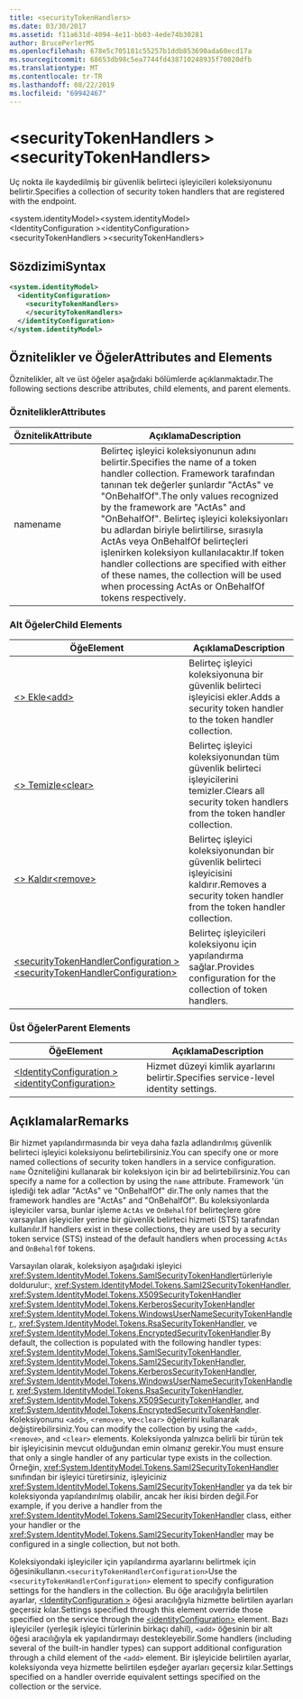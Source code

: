 ```yaml
---
title: <securityTokenHandlers>
ms.date: 03/30/2017
ms.assetid: f11a631d-4094-4e11-bb03-4ede74b30281
author: BrucePerlerMS
ms.openlocfilehash: 678e5c705181c55257b1ddb853690ada60ecd17a
ms.sourcegitcommit: 68653db98c5ea7744fd438710248935f70020dfb
ms.translationtype: MT
ms.contentlocale: tr-TR
ms.lasthandoff: 08/22/2019
ms.locfileid: "69942467"
---
```

# <a name="securitytokenhandlers"></a><span data-ttu-id="6e270-101">\<securityTokenHandlers ></span><span class="sxs-lookup"><span data-stu-id="6e270-101">\<securityTokenHandlers></span></span>
<span data-ttu-id="6e270-102">Uç nokta ile kaydedilmiş bir güvenlik belirteci işleyicileri koleksiyonunu belirtir.</span><span class="sxs-lookup"><span data-stu-id="6e270-102">Specifies a collection of security token handlers that are registered with the endpoint.</span></span>  
  
 <span data-ttu-id="6e270-103">\<system.identityModel></span><span class="sxs-lookup"><span data-stu-id="6e270-103">\<system.identityModel></span></span>  
<span data-ttu-id="6e270-104">\<IdentityConfiguration ></span><span class="sxs-lookup"><span data-stu-id="6e270-104">\<identityConfiguration></span></span>  
<span data-ttu-id="6e270-105">\<securityTokenHandlers ></span><span class="sxs-lookup"><span data-stu-id="6e270-105">\<securityTokenHandlers></span></span>  
  
## <a name="syntax"></a><span data-ttu-id="6e270-106">Sözdizimi</span><span class="sxs-lookup"><span data-stu-id="6e270-106">Syntax</span></span>  
  
```xml  
<system.identityModel>  
  <identityConfiguration>  
    <securityTokenHandlers>  
    </securityTokenHandlers>  
  </identityConfiguration>  
</system.identityModel>  
```  
  
## <a name="attributes-and-elements"></a><span data-ttu-id="6e270-107">Öznitelikler ve Öğeler</span><span class="sxs-lookup"><span data-stu-id="6e270-107">Attributes and Elements</span></span>  
 <span data-ttu-id="6e270-108">Öznitelikler, alt ve üst öğeler aşağıdaki bölümlerde açıklanmaktadır.</span><span class="sxs-lookup"><span data-stu-id="6e270-108">The following sections describe attributes, child elements, and parent elements.</span></span>  
  
### <a name="attributes"></a><span data-ttu-id="6e270-109">Öznitelikler</span><span class="sxs-lookup"><span data-stu-id="6e270-109">Attributes</span></span>  
  
|<span data-ttu-id="6e270-110">Öznitelik</span><span class="sxs-lookup"><span data-stu-id="6e270-110">Attribute</span></span>|<span data-ttu-id="6e270-111">Açıklama</span><span class="sxs-lookup"><span data-stu-id="6e270-111">Description</span></span>|  
|---------------|-----------------|  
|<span data-ttu-id="6e270-112">name</span><span class="sxs-lookup"><span data-stu-id="6e270-112">name</span></span>|<span data-ttu-id="6e270-113">Belirteç işleyici koleksiyonunun adını belirtir.</span><span class="sxs-lookup"><span data-stu-id="6e270-113">Specifies the name of a token handler collection.</span></span> <span data-ttu-id="6e270-114">Framework tarafından tanınan tek değerler şunlardır "ActAs" ve "OnBehalfOf".</span><span class="sxs-lookup"><span data-stu-id="6e270-114">The only values recognized by the framework are "ActAs" and "OnBehalfOf".</span></span> <span data-ttu-id="6e270-115">Belirteç işleyici koleksiyonları bu adlardan biriyle belirtilirse, sırasıyla ActAs veya OnBehalfOf belirteçleri işlenirken koleksiyon kullanılacaktır.</span><span class="sxs-lookup"><span data-stu-id="6e270-115">If token handler collections are specified with either of these names, the collection will be used when processing ActAs or OnBehalfOf tokens respectively.</span></span>|  
  
### <a name="child-elements"></a><span data-ttu-id="6e270-116">Alt Öğeler</span><span class="sxs-lookup"><span data-stu-id="6e270-116">Child Elements</span></span>  
  
|<span data-ttu-id="6e270-117">Öğe</span><span class="sxs-lookup"><span data-stu-id="6e270-117">Element</span></span>|<span data-ttu-id="6e270-118">Açıklama</span><span class="sxs-lookup"><span data-stu-id="6e270-118">Description</span></span>|  
|-------------|-----------------|  
|[<span data-ttu-id="6e270-119">\<> Ekle</span><span class="sxs-lookup"><span data-stu-id="6e270-119">\<add></span></span>](add.md)|<span data-ttu-id="6e270-120">Belirteç işleyici koleksiyonuna bir güvenlik belirteci işleyicisi ekler.</span><span class="sxs-lookup"><span data-stu-id="6e270-120">Adds a security token handler to the token handler collection.</span></span>|  
|[<span data-ttu-id="6e270-121">\<> Temizle</span><span class="sxs-lookup"><span data-stu-id="6e270-121">\<clear></span></span>](clear.md)|<span data-ttu-id="6e270-122">Belirteç işleyici koleksiyonundan tüm güvenlik belirteci işleyicilerini temizler.</span><span class="sxs-lookup"><span data-stu-id="6e270-122">Clears all security token handlers from the token handler collection.</span></span>|  
|[<span data-ttu-id="6e270-123">\<> Kaldır</span><span class="sxs-lookup"><span data-stu-id="6e270-123">\<remove></span></span>](remove.md)|<span data-ttu-id="6e270-124">Belirteç işleyici koleksiyonundan bir güvenlik belirteci işleyicisini kaldırır.</span><span class="sxs-lookup"><span data-stu-id="6e270-124">Removes a security token handler from the token handler collection.</span></span>|  
|[<span data-ttu-id="6e270-125">\<securityTokenHandlerConfiguration ></span><span class="sxs-lookup"><span data-stu-id="6e270-125">\<securityTokenHandlerConfiguration></span></span>](securitytokenhandlerconfiguration.md)|<span data-ttu-id="6e270-126">Belirteç işleyicileri koleksiyonu için yapılandırma sağlar.</span><span class="sxs-lookup"><span data-stu-id="6e270-126">Provides configuration for the collection of token handlers.</span></span>|  
  
### <a name="parent-elements"></a><span data-ttu-id="6e270-127">Üst Öğeler</span><span class="sxs-lookup"><span data-stu-id="6e270-127">Parent Elements</span></span>  
  
|<span data-ttu-id="6e270-128">Öğe</span><span class="sxs-lookup"><span data-stu-id="6e270-128">Element</span></span>|<span data-ttu-id="6e270-129">Açıklama</span><span class="sxs-lookup"><span data-stu-id="6e270-129">Description</span></span>|  
|-------------|-----------------|  
|[<span data-ttu-id="6e270-130">\<IdentityConfiguration ></span><span class="sxs-lookup"><span data-stu-id="6e270-130">\<identityConfiguration></span></span>](identityconfiguration.md)|<span data-ttu-id="6e270-131">Hizmet düzeyi kimlik ayarlarını belirtir.</span><span class="sxs-lookup"><span data-stu-id="6e270-131">Specifies service-level identity settings.</span></span>|  
  
## <a name="remarks"></a><span data-ttu-id="6e270-132">Açıklamalar</span><span class="sxs-lookup"><span data-stu-id="6e270-132">Remarks</span></span>  
 <span data-ttu-id="6e270-133">Bir hizmet yapılandırmasında bir veya daha fazla adlandırılmış güvenlik belirteci işleyici koleksiyonu belirtebilirsiniz.</span><span class="sxs-lookup"><span data-stu-id="6e270-133">You can specify one or more named collections of security token handlers in a service configuration.</span></span> <span data-ttu-id="6e270-134">`name` Özniteliğini kullanarak bir koleksiyon için bir ad belirtebilirsiniz.</span><span class="sxs-lookup"><span data-stu-id="6e270-134">You can specify a name for a collection by using the `name` attribute.</span></span> <span data-ttu-id="6e270-135">Framework 'ün işlediği tek adlar "ActAs" ve "OnBehalfOf" dir.</span><span class="sxs-lookup"><span data-stu-id="6e270-135">The only names that the framework handles are "ActAs" and "OnBehalfOf".</span></span> <span data-ttu-id="6e270-136">Bu koleksiyonlarda işleyiciler varsa, bunlar işleme `ActAs` ve `OnBehalfOf` belirteçlere göre varsayılan işleyiciler yerine bir güvenlik belirteci hizmeti (STS) tarafından kullanılır.</span><span class="sxs-lookup"><span data-stu-id="6e270-136">If handlers exist in these collections, they are used by a security token service (STS) instead of the default handlers when processing `ActAs` and `OnBehalfOf` tokens.</span></span>  
  
 <span data-ttu-id="6e270-137">Varsayılan olarak, koleksiyon aşağıdaki işleyici <xref:System.IdentityModel.Tokens.SamlSecurityTokenHandler>türleriyle doldurulur:, <xref:System.IdentityModel.Tokens.Saml2SecurityTokenHandler>, <xref:System.IdentityModel.Tokens.X509SecurityTokenHandler> <xref:System.IdentityModel.Tokens.KerberosSecurityTokenHandler> <xref:System.IdentityModel.Tokens.WindowsUserNameSecurityTokenHandler>,, <xref:System.IdentityModel.Tokens.RsaSecurityTokenHandler>, ve <xref:System.IdentityModel.Tokens.EncryptedSecurityTokenHandler>.</span><span class="sxs-lookup"><span data-stu-id="6e270-137">By default, the collection is populated with the following handler types: <xref:System.IdentityModel.Tokens.SamlSecurityTokenHandler>, <xref:System.IdentityModel.Tokens.Saml2SecurityTokenHandler>, <xref:System.IdentityModel.Tokens.KerberosSecurityTokenHandler>, <xref:System.IdentityModel.Tokens.WindowsUserNameSecurityTokenHandler>, <xref:System.IdentityModel.Tokens.RsaSecurityTokenHandler>, <xref:System.IdentityModel.Tokens.X509SecurityTokenHandler>, and <xref:System.IdentityModel.Tokens.EncryptedSecurityTokenHandler>.</span></span> <span data-ttu-id="6e270-138">Koleksiyonunu `<add>`, `<remove>`, ve`<clear>` öğelerini kullanarak değiştirebilirsiniz.</span><span class="sxs-lookup"><span data-stu-id="6e270-138">You can modify the collection by using the `<add>`, `<remove>`, and `<clear>` elements.</span></span> <span data-ttu-id="6e270-139">Koleksiyonda yalnızca belirli bir türün tek bir işleyicisinin mevcut olduğundan emin olmanız gerekir.</span><span class="sxs-lookup"><span data-stu-id="6e270-139">You must ensure that only a single handler of any particular type exists in the collection.</span></span> <span data-ttu-id="6e270-140">Örneğin, <xref:System.IdentityModel.Tokens.Saml2SecurityTokenHandler> sınıfından bir işleyici türetirsiniz, işleyiciniz <xref:System.IdentityModel.Tokens.Saml2SecurityTokenHandler> ya da tek bir koleksiyonda yapılandırılmış olabilir, ancak her ikisi birden değil.</span><span class="sxs-lookup"><span data-stu-id="6e270-140">For example, if you derive a handler from the <xref:System.IdentityModel.Tokens.Saml2SecurityTokenHandler> class, either your handler or the <xref:System.IdentityModel.Tokens.Saml2SecurityTokenHandler> may be configured in a single collection, but not both.</span></span>  
  
 <span data-ttu-id="6e270-141">Koleksiyondaki işleyiciler için yapılandırma ayarlarını belirtmek için öğesinikullanın.`<securityTokenHandlerConfiguration>`</span><span class="sxs-lookup"><span data-stu-id="6e270-141">Use the `<securityTokenHandlerConfiguration>` element to specify configuration settings for the handlers in the collection.</span></span> <span data-ttu-id="6e270-142">Bu öğe aracılığıyla belirtilen ayarlar, [ \<IdentityConfiguration >](identityconfiguration.md) öğesi aracılığıyla hizmette belirtilen ayarları geçersiz kılar.</span><span class="sxs-lookup"><span data-stu-id="6e270-142">Settings specified through this element override those specified on the service through the [\<identityConfiguration>](identityconfiguration.md) element.</span></span> <span data-ttu-id="6e270-143">Bazı işleyiciler (yerleşik işleyici türlerinin birkaçı dahil), `<add>` öğesinin bir alt öğesi aracılığıyla ek yapılandırmayı destekleyebilir.</span><span class="sxs-lookup"><span data-stu-id="6e270-143">Some handlers (including several of the built-in handler types) can support additional configuration through a child element of the `<add>` element.</span></span> <span data-ttu-id="6e270-144">Bir işleyicide belirtilen ayarlar, koleksiyonda veya hizmette belirtilen eşdeğer ayarları geçersiz kılar.</span><span class="sxs-lookup"><span data-stu-id="6e270-144">Settings specified on a handler override equivalent settings specified on the collection or the service.</span></span>
